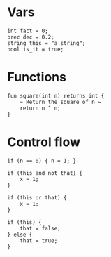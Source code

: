 # Vars
```
int fact = 0;
prec dec = 0.2;
string this = "a string";
bool is_it = true;
```

# Functions
```
fun square(int n) returns int {
	~ Return the square of n ~
	return n ^ n;
}
```

# Control flow
```
if (n == 0) { n = 1; }

if (this and not that) {
	x = 1;
}

if (this or that) {
	x = 1;
}

if (this) {
	that = false;
} else {
	that = true;
}
```
